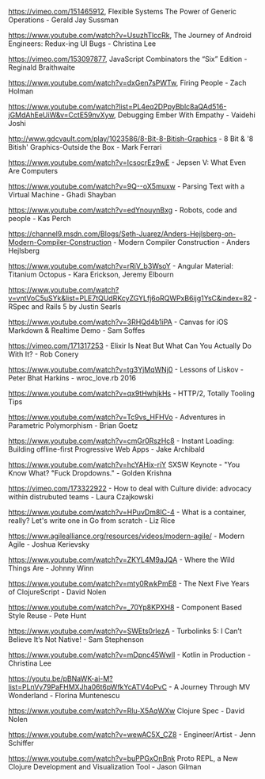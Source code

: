 https://vimeo.com/151465912, Flexible Systems The Power of Generic Operations - Gerald Jay Sussman 

https://www.youtube.com/watch?v=UsuzhTlccRk, The Journey of Android Engineers: Redux-ing UI Bugs - Christina Lee

https://vimeo.com/153097877, JavaScript Combinators the “Six” Edition - Reginald Braithwaite

https://www.youtube.com/watch?v=dxGen7sPWTw, Firing People - Zach Holman

https://www.youtube.com/watch?list=PL4eq2DPpyBblc8aQAd516-jGMdAhEeUiW&v=CctE59nvXyw, Debugging Ember With Empathy - Vaidehi Joshi

http://www.gdcvault.com/play/1023586/8-Bit-8-Bitish-Graphics - 8 Bit & '8 Bitish' Graphics-Outside the Box - Mark Ferrari

https://www.youtube.com/watch?v=IcsocrEz9wE - Jepsen V: What Even Are Computers

https://www.youtube.com/watch?v=9Q--oX5muxw - Parsing Text with a Virtual Machine - Ghadi Shayban

https://www.youtube.com/watch?v=edYnouynBxg - Robots, code and people - Kas Perch

https://channel9.msdn.com/Blogs/Seth-Juarez/Anders-Hejlsberg-on-Modern-Compiler-Construction - Modern Compiler Construction - Anders Hejlsberg

https://www.youtube.com/watch?v=rRiV_b3WsoY - Angular Material: Titanium Octopus - Kara Erickson, Jeremy Elbourn

https://www.youtube.com/watch?v=vntVoC5uSYk&list=PLE7tQUdRKcyZGYLfj6oRQWPxB6ijg1YsC&index=82 - RSpec and Rails 5 by Justin Searls

https://www.youtube.com/watch?v=3RHQd4b1iPA - Canvas for iOS Markdown & Realtime Demo - Sam Soffes

https://vimeo.com/171317253 - Elixir Is Neat But What Can You Actually Do With It? - Rob Conery

https://www.youtube.com/watch?v=tg3YjMqWNj0 - Lessons of Liskov - Peter Bhat Harkins - wroc_love.rb 2016

https://www.youtube.com/watch?v=qx9tHwhjkHs - HTTP/2, Totally Tooling Tips

https://www.youtube.com/watch?v=Tc9vs_HFHVo - Adventures in Parametric Polymorphism - Brian Goetz

https://www.youtube.com/watch?v=cmGr0RszHc8 - Instant Loading: Building offline-first Progressive Web Apps - Jake Archibald

https://www.youtube.com/watch?v=hcYAHix-riY SXSW Keynote - "You Know What? ℉uck Dropdowns." - Golden Krishna

https://vimeo.com/173322922 - How to deal with Culture divide: advocacy within distrubuted teams - Laura Czajkowski

https://www.youtube.com/watch?v=HPuvDm8IC-4 -  What is a container, really? Let's write one in Go from scratch - Liz Rice

https://www.agilealliance.org/resources/videos/modern-agile/ - Modern Agile - Joshua Kerievsky

https://www.youtube.com/watch?v=ZKYL4M9aJQA - Where the Wild Things Are - Johnny Winn

https://www.youtube.com/watch?v=mty0RwkPmE8 - The Next Five Years of ClojureScript - David Nolen

https://www.youtube.com/watch?v=_70Yp8KPXH8 - Component Based Style Reuse - Pete Hunt

https://www.youtube.com/watch?v=SWEts0rlezA - Turbolinks 5: I Can’t Believe It’s Not Native! - Sam Stephenson

https://www.youtube.com/watch?v=mDpnc45WwlI - Kotlin in Production - Christina Lee

https://youtu.be/pBNaWK-ai-M?list=PLnVy79PaFHMXJha06t6pWfkYcATV4oPvC - A Journey Through MV Wonderland - Florina Muntenescu

https://www.youtube.com/watch?v=Rlu-X5AqWXw Clojure Spec - David Nolen

https://www.youtube.com/watch?v=wewAC5X_CZ8 - Engineer/Artist - Jenn Schiffer

https://www.youtube.com/watch?v=buPPGxOnBnk Proto REPL, a New Clojure Development and Visualization Tool - Jason Gilman

